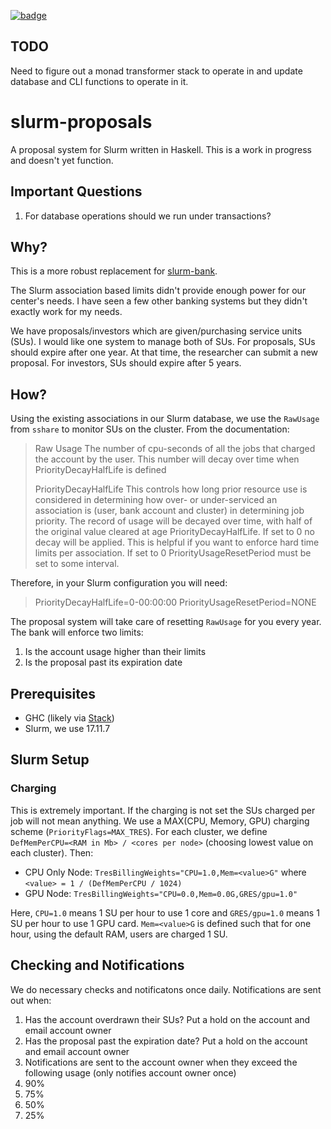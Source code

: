 [![badge](https://action-badges.now.sh/barrymoo/slurm-proposals)](https://github.com/barrymoo/slurm-proposals/actions)

TODO
---

Need to figure out a monad transformer stack to operate in and update database
and CLI functions to operate in it.

# slurm-proposals

A proposal system for Slurm written in Haskell. This is a work in progress and
doesn't yet function.

## Important Questions

1. For database operations should we run under transactions?

## Why?

This is a more robust replacement for [slurm-bank](https://github.com/barrymoo/slurm-bank).

The Slurm association based limits didn't provide enough power for our center's
needs. I have seen a few other banking systems but they didn't exactly work for
my needs.

We have proposals/investors which are given/purchasing service units (SUs). I
would like one system to manage both of SUs. For proposals, SUs should expire
after one year. At that time, the researcher can submit a new proposal. For
investors, SUs should expire after 5 years.

## How?

Using the existing associations in our Slurm database, we use the `RawUsage`
from `sshare` to monitor SUs on the cluster. From the documentation:


> Raw Usage
> The number of cpu-seconds of all the jobs that charged the account by the user.
> This number will decay over time when PriorityDecayHalfLife is defined
> 
> PriorityDecayHalfLife
> This controls how long prior resource use is considered in determining how
> over- or under-serviced an association is (user, bank account and cluster) in
> determining job priority. The record of usage will be decayed over time, with
> half of the original value cleared at age PriorityDecayHalfLife. If set to 0 no
> decay will be applied. This is helpful if you want to enforce hard time limits
> per association. If set to 0 PriorityUsageResetPeriod must be set to some
> interval.

Therefore, in your Slurm configuration you will need:

> PriorityDecayHalfLife=0-00:00:00
> PriorityUsageResetPeriod=NONE

The proposal system will take care of resetting `RawUsage` for you every year.
The bank will enforce two limits:

1. Is the account usage higher than their limits
2. Is the proposal past its expiration date

## Prerequisites

- GHC (likely via [Stack](https://docs.haskellstack.org/en/stable/README))
- Slurm, we use 17.11.7 

## Slurm Setup

### Charging

This is extremely important. If the charging is not set the SUs charged per job
will not mean anything. We use a MAX(CPU, Memory, GPU) charging scheme
(`PriorityFlags=MAX_TRES`). For each cluster, we define `DefMemPerCPU=<RAM in
Mb> / <cores per node>` (choosing lowest value on each cluster). Then:

- CPU Only Node: `TresBillingWeights="CPU=1.0,Mem=<value>G"` where `<value> = 1 / (DefMemPerCPU / 1024)`
- GPU Node: `TresBillingWeights="CPU=0.0,Mem=0.0G,GRES/gpu=1.0"`

Here, `CPU=1.0` means 1 SU per hour to use 1 core and `GRES/gpu=1.0` means 1 SU
per hour to use 1 GPU card. `Mem=<value>G` is defined such that for one hour,
using the default RAM, users are charged 1 SU.

## Checking and Notifications

We do necessary checks and notificatons once daily. Notifications are sent out when:

1. Has the account overdrawn their SUs? Put a hold on the account and email account owner
2. Has the proposal past the expiration date? Put a hold on the account and email account owner
3. Notifications are sent to the account owner when they exceed the following
   usage (only notifies account owner once)
  1. 90%
  2. 75%
  3. 50%
  4. 25%
